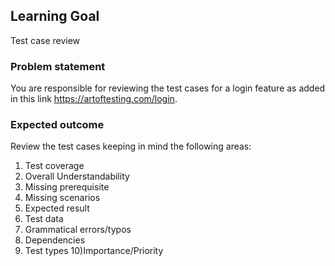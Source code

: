 ## Learning Goal
Test case review

### Problem statement
You are responsible for reviewing the test cases for a login feature as added in this link https://artoftesting.com/login.

### Expected outcome
Review the test cases keeping in mind the following areas:
1) Test coverage
2) Overall Understandability
3) Missing prerequisite
4) Missing scenarios
5) Expected result 
6) Test data 
7) Grammatical errors/typos
8) Dependencies
9) Test types
10)Importance/Priority
